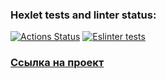 ### Hexlet tests and linter status:
[![Actions Status](https://github.com/ovsy1/frontend-project-lvl3/workflows/hexlet-check/badge.svg)](https://github.com/ovsy1/frontend-project-lvl3/actions)
[![Eslinter tests](https://github.com/ovsy1/frontend-project-lvl3/workflows/checkLinter/badge.svg)](https://github.com/ovsy1/frontend-project-lvl3/actions)

### [Ссылка на проект](https://frontend-project-lvl3-phi-ten.vercel.app/)